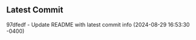 
## Latest Commit
97dfedf - Update README with latest commit info (2024-08-29 16:53:30 -0400) <Yunxi-Zhou>
